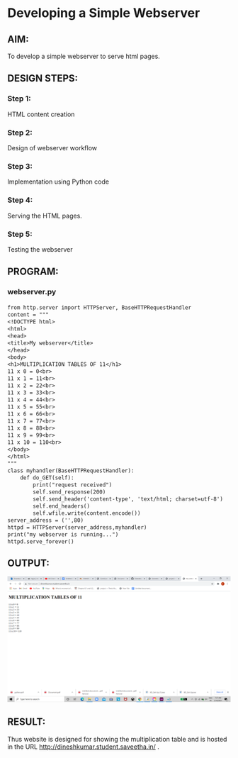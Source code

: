 # Developing a Simple Webserver
## AIM:
To develop a simple webserver to serve html pages.

## DESIGN STEPS:
### Step 1: 
HTML content creation
### Step 2:
Design of webserver workflow
### Step 3:
Implementation using Python code
### Step 4:
Serving the HTML pages.
### Step 5:
Testing the webserver

## PROGRAM:
### webserver.py
```
from http.server import HTTPServer, BaseHTTPRequestHandler
content = """
<!DOCTYPE html>
<html>
<head>
<title>My webserver</title>
</head>
<body>
<h1>MULTIPLICATION TABLES OF 11</h1>
11 x 0 = 0<br>
11 x 1 = 11<br>
11 x 2 = 22<br>
11 x 3 = 33<br>
11 x 4 = 44<br>
11 x 5 = 55<br>
11 x 6 = 66<br>
11 x 7 = 77<br>
11 x 8 = 88<br>
11 x 9 = 99<br>
11 x 10 = 110<br>
</body>
</html>
"""
class myhandler(BaseHTTPRequestHandler):
    def do_GET(self):
        print("request received")
        self.send_response(200)
        self.send_header('content-type', 'text/html; charset=utf-8')
        self.end_headers()
        self.wfile.write(content.encode())
server_address = ('',80)
httpd = HTTPServer(server_address,myhandler)
print("my webserver is running...")
httpd.serve_forever()
```

## OUTPUT:
![output](./img/o.jpg)


## RESULT:
Thus website is designed for showing the multiplication table and is hosted in the URL http://dineshkumar.student.saveetha.in/ . 
